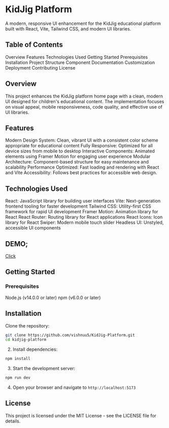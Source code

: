 # KidJig Platform

A modern, responsive UI enhancement for the KidJig educational platform built with React, Vite, Tailwind CSS, and modern UI libraries.

## Table of Contents

Overview
Features
Technologies Used
Getting Started
Prerequisites
Installation
Project Structure
Component Documentation
Customization
Deployment
Contributing
License

## Overview

This project enhances the KidJig platform home page with a clean, modern UI designed for children's educational content. The implementation focuses on visual appeal, mobile responsiveness, code quality, and effective use of UI libraries.

## Features

Modern Design System: Clean, vibrant UI with a consistent color scheme appropriate for educational content
Fully Responsive: Optimized for all device sizes from mobile to desktop
Interactive Components: Animated elements using Framer Motion for engaging user experience
Modular Architecture: Component-based structure for easy maintenance and scalability
Performance Optimized: Fast loading and rendering with React and Vite
Accessibility: Follows best practices for accessible web design.

## Technologies Used

React: JavaScript library for building user interfaces
Vite: Next-generation frontend tooling for faster development
Tailwind CSS: Utility-first CSS framework for rapid UI development
Framer Motion: Animation library for React
React Router: Routing library for React applications
React Icons: Icon library for React
Swiper: Modern mobile touch slider
Headless UI: Unstyled, accessible UI components

## DEMO;

[Click]()

## Getting Started

### Prerequisites

Node.js (v14.0.0 or later)
npm (v6.0.0 or later)

## Installation

Clone the repository:

```bash
git clone https://github.com/vishnuu5/KidJig-Platform.git
cd kidjig-platform
```

2. Install dependencies:

```bash
npm install
```

3. Start the development server:

```bash
npm run dev
```

4. Open your browser and navigate to `http://localhost:5173`

## License

This project is licensed under the MIT License - see the LICENSE file for details.
